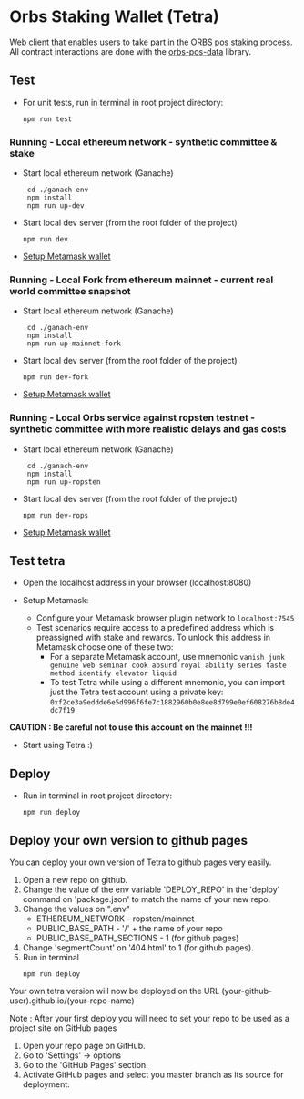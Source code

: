 # Orbs Staking Wallet (Tetra)
Web client that enables users to take part in the ORBS pos staking process.
All contract interactions are done with the [orbs-pos-data](https://github.com/orbs-network/orbs-ethereum-contracts-v1) library.

## Test

* For unit tests, run in terminal in root project directory:

  ```
  npm run test
  ``` 

### Running - Local ethereum network - synthetic committee & stake

* Start local ethereum network (Ganache)
   ```
    cd ./ganach-env
    npm install 
    npm run up-dev
   ```
  
* Start local dev server (from the root folder of the project)

  ```
  npm run dev
  ```    
* [Setup Metamask wallet](#test-tetra)

### Running - Local Fork from ethereum mainnet - current real world committee snapshot

* Start local ethereum network (Ganache)
   ```
    cd ./ganach-env
    npm install 
    npm run up-mainnet-fork
   ```
  
* Start local dev server (from the root folder of the project)

  ```
  npm run dev-fork
  ```    
* [Setup Metamask wallet](#test-tetra)

### Running - Local Orbs service against ropsten testnet - synthetic committee with more realistic delays and gas costs

* Start local ethereum network (Ganache)
   ```
    cd ./ganach-env
    npm install 
    npm run up-ropsten
   ```
  
* Start local dev server (from the root folder of the project)

  ```
  npm run dev-rops
  ```    

* [Setup Metamask wallet](#test-tetra)

## Test tetra
 
* Open the localhost address in your browser (localhost:8080)

* Setup Metamask:
  * Configure your Metamask browser plugin network to `localhost:7545`
  * Test scenarios require access to a predefined address which is preassigned with stake and rewards. To unlock this address in Metamask choose one of these two:
     * For a separate Metamask account, use mnemonic `vanish junk genuine web seminar cook absurd royal ability series taste method identify elevator liquid`
     * To test Tetra while using a different mnemonic, you can import just the Tetra test account using a private key:  `0xf2ce3a9eddde6e5d996f6fe7c1882960b0e8ee8d799e0ef608276b8de4dc7f19`

__CAUTION : Be careful not to use this account on the mainnet !!!__

* Start using Tetra :)

## Deploy 
* Run in terminal in root project directory:

  ```
  npm run deploy
  ``` 
  
## Deploy your own version to github pages
You can deploy your own version of Tetra to github pages very easily.

1. Open a new repo on github.
2. Change the value of the env variable 'DEPLOY_REPO' in the 'deploy' command on 'package.json' to match the name of your new repo.
3. Change the values on ".env"
    - ETHEREUM_NETWORK - ropsten/mainnet
    - PUBLIC_BASE_PATH - '/' + the name of your repo
    - PUBLIC_BASE_PATH_SECTIONS - 1 (for github pages)
4. Change 'segmentCount' on '404.html' to 1 (for github pages). 
5. Run in terminal 
    ```
    npm run deploy
    ```  

Your own tetra version will now be deployed on the URL (your-github-user).github.io/(your-repo-name)

Note : After your first deploy you will need to set your repo to be used as a project site on GitHub pages
1. Open your repo page on GitHub.
2. Go to 'Settings' -> options
3. Go to the 'GitHub Pages' section.
4. Activate GitHub pages and select you master branch as its source for deployment.
